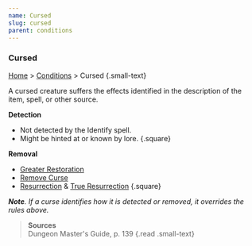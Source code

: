 ```yaml
---
name: Cursed
slug: cursed
parent: conditions
---
```

### Cursed
[Home](dm-operations-center) > [Conditions](conditions) > Cursed {.small-text}

A cursed creature suffers the effects identified in the description of the item, spell, or other source. 

**Detection**
- Not detected by the Identify spell.
- Might be hinted at or known by lore.
{.square}

**Removal**
- [Greater Restoration](/spell/greater-restoration)
- [Remove Curse](/spell/remove-curse)
- [Resurrection](/spell/resurrection) & [True Resurrection](/spell/true-resurrection)
{.square}

***Note**. If a curse identifies how it is detected or removed, it overrides the rules above.*

> **Sources** <br/>
> Dungeon Master's Guide, p. 139
{.read .small-text}